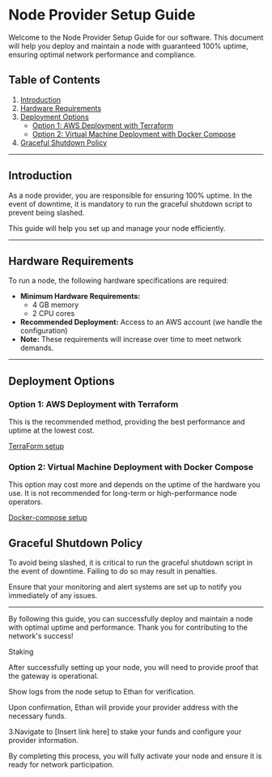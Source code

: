 # Node Provider Setup Guide

Welcome to the Node Provider Setup Guide for our software. This document will help you deploy and maintain a node with guaranteed 100% uptime, ensuring optimal network performance and compliance.

## Table of Contents
1. [Introduction](#introduction)
2. [Hardware Requirements](#hardware-requirements)
3. [Deployment Options](#deployment-options)
   - [Option 1: AWS Deployment with Terraform](#option-1-aws-deployment-with-terraform)
   - [Option 2: Virtual Machine Deployment with Docker Compose](#option-2-virtual-machine-deployment-with-docker-compose)
4. [Graceful Shutdown Policy](#graceful-shutdown-policy)

---

## Introduction
As a node provider, you are responsible for ensuring 100% uptime. In the event of downtime, it is mandatory to run the graceful shutdown script to prevent being slashed.

This guide will help you set up and manage your node efficiently.

---

## Hardware Requirements
To run a node, the following hardware specifications are required:

- **Minimum Hardware Requirements:**
  - 4 GB memory
  - 2 CPU cores
- **Recommended Deployment:** Access to an AWS account (we handle the configuration)
- **Note:** These requirements will increase over time to meet network demands.

---

## Deployment Options

### Option 1: AWS Deployment with Terraform
This is the recommended method, providing the best performance and uptime at the lowest cost.

[TerraForm setup](./terraform/README.md)



### Option 2: Virtual Machine Deployment with Docker Compose
This option may cost more and depends on the uptime of the hardware you use. It is not recommended for long-term or high-performance node operators.

[Docker-compose setup](./docker-compose/README.md)


## Graceful Shutdown Policy
To avoid being slashed, it is critical to run the graceful shutdown script in the event of downtime. Failing to do so may result in penalties.

Ensure that your monitoring and alert systems are set up to notify you immediately of any issues.

---

By following this guide, you can successfully deploy and maintain a node with optimal uptime and performance. Thank you for contributing to the network's success!

Staking

After successfully setting up your node, you will need to provide proof that the gateway is operational.

Show logs from the node setup to Ethan for verification.

Upon confirmation, Ethan will provide your provider address with the necessary funds.

3.Navigate to [Insert link here] to stake your funds and configure your provider information.

By completing this process, you will fully activate your node and ensure it is ready for network participation.